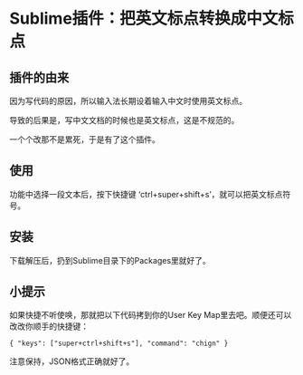# Sublime插件：把英文标点转换成中文标点

## 插件的由来

因为写代码的原因，所以输入法长期设着输入中文时使用英文标点。

导致的后果是，写中文文档的时候也是英文标点，这是不规范的。

一个个改那不是累死，于是有了这个插件。

## 使用

功能中选择一段文本后，按下快捷键 ‘ctrl+super+shift+s’，就可以把英文标点符号。


## 安装
下载解压后，扔到Sublime目录下的Packages里就好了。

## 小提示
如果快捷不听使唤，那就把以下代码拷到你的User Key Map里去吧。顺便还可以改改你顺手的快捷键：

```
{ "keys": ["super+ctrl+shift+s"], "command": "chign" }
```

注意保持，JSON格式正确就好了。 